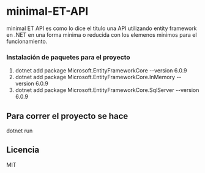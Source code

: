 # minimal-ET-API
minimal ET API es como lo dice el titulo una API utilizando entity framework en .NET
en una forma minima o reducida con los elemenos minimos para el funcionamiento.

### Instalación de paquetes para el proyecto
1.  dotnet  add package Microsoft.EntityFrameworkCore            --version 6.0.9
2.  dotnet  add package Microsoft.EntityFrameworkCore.InMemory   --version 6.0.9
3.  dotnet  add package Microsoft.EntityFrameworkCore.SqlServer  --version 6.0.9

## Para correr el proyecto se hace
dotnet run

## Licencia

MIT

